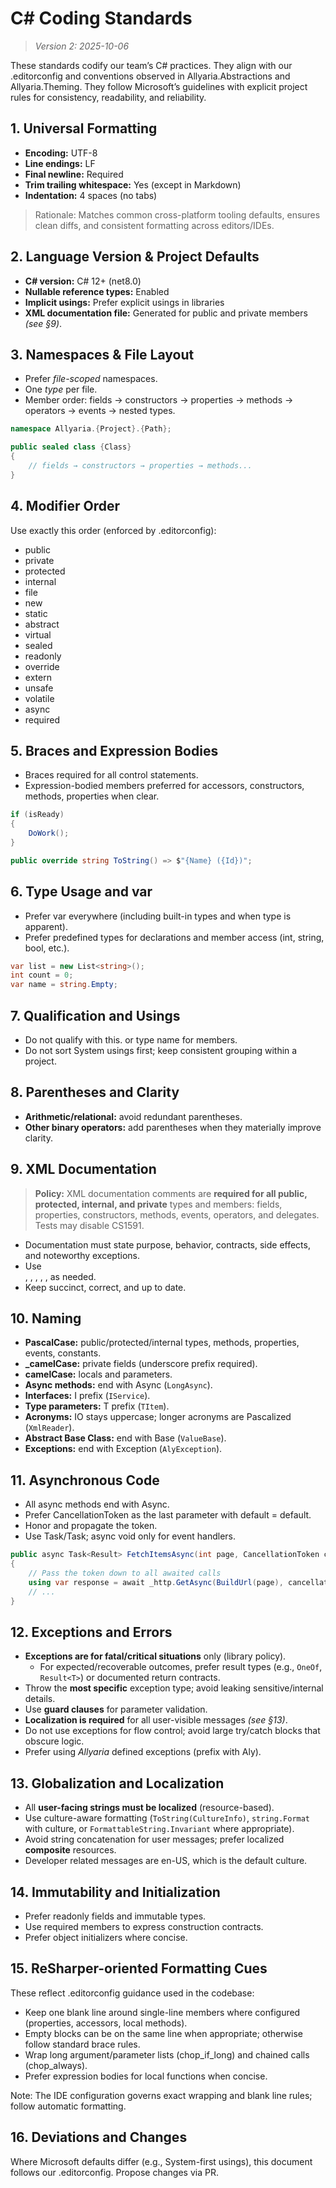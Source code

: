 # C# Coding Standards

> *Version 2: 2025-10-06*

These standards codify our team’s C# practices. They align with our .editorconfig and conventions observed in
Allyaria.Abstractions and Allyaria.Theming. They follow Microsoft’s guidelines with explicit project rules for
consistency, readability, and reliability.

## 1. Universal Formatting

* **Encoding:** UTF-8
* **Line endings:** LF
* **Final newline:** Required
* **Trim trailing whitespace:** Yes (except in Markdown)
* **Indentation:** 4 spaces (no tabs)

> Rationale: Matches common cross-platform tooling defaults, ensures clean diffs, and consistent formatting across
> editors/IDEs.

## 2. Language Version & Project Defaults

* **C# version:** C# 12+ (net8.0)
* **Nullable reference types:** Enabled
* **Implicit usings:** Prefer explicit usings in libraries
* **XML documentation file:** Generated for public and private members *(see §9)*.

## 3. Namespaces & File Layout

* Prefer *file-scoped* namespaces.
* One *type* per file.
* Member order: fields → constructors → properties → methods → operators → events → nested types.

```csharp
namespace Allyaria.{Project}.{Path};

public sealed class {Class}
{
    // fields → constructors → properties → methods...
}

```

## 4. Modifier Order

Use exactly this order (enforced by .editorconfig):

* public
* private
* protected
* internal
* file
* new
* static
* abstract
* virtual
* sealed
* readonly
* override
* extern
* unsafe
* volatile
* async
* required

## 5. Braces and Expression Bodies

* Braces required for all control statements.
* Expression-bodied members preferred for accessors, constructors, methods, properties when clear.

```csharp
if (isReady)
{
    DoWork();
}

public override string ToString() => $"{Name} ({Id})";
```

## 6. Type Usage and var

* Prefer var everywhere (including built-in types and when type is apparent).
* Prefer predefined types for declarations and member access (int, string, bool, etc.).

```csharp
var list = new List<string>();
int count = 0;
var name = string.Empty;
```

## 7. Qualification and Usings

* Do not qualify with this. or type name for members.
* Do not sort System usings first; keep consistent grouping within a project.

## 8. Parentheses and Clarity

* **Arithmetic/relational:** avoid redundant parentheses.
* **Other binary operators:** add parentheses when they materially improve clarity.

## 9. XML Documentation

> **Policy:** XML documentation comments are **required for all public, protected, internal, and private** types and
> members: fields, properties, constructors, methods, events, operators, and delegates. Tests may disable CS1591.

* Documentation must state purpose, behavior, contracts, side effects, and noteworthy exceptions.
* Use <summary>, <param>, <returns>, <remarks>, <example>, <exception> as needed.
* Keep succinct, correct, and up to date.

## 10. Naming

* **PascalCase:** public/protected/internal types, methods, properties, events, constants.
* **\_camelCase:** private fields (underscore prefix required).
* **camelCase:** locals and parameters.
* **Async methods:** end with Async (`LongAsync`).
* **Interfaces:** I prefix (`IService`).
* **Type parameters:** T prefix (`TItem`).
* **Acronyms:** IO stays uppercase; longer acronyms are Pascalized (`XmlReader`).
* **Abstract Base Class:** end with Base (`ValueBase`).
* **Exceptions:** end with Exception (`AlyException`).

## 11. Asynchronous Code

* All async methods end with Async.
* Prefer CancellationToken as the last parameter with default = default.
* Honor and propagate the token.
* Use Task/Task<T>; async void only for event handlers.

```csharp
public async Task<Result> FetchItemsAsync(int page, CancellationToken cancellationToken = default)
{
    // Pass the token down to all awaited calls
    using var response = await _http.GetAsync(BuildUrl(page), cancellationToken);
    // ...
}
```

## 12. Exceptions and Errors

* **Exceptions are for fatal/critical situations** only (library policy).
    * For expected/recoverable outcomes, prefer result types (e.g., `OneOf`, `Result<T>`) or documented return
      contracts.
* Throw the **most specific** exception type; avoid leaking sensitive/internal details.
* Use **guard clauses** for parameter validation.
* **Localization is required** for all user-visible messages *(see §13)*.
* Do not use exceptions for flow control; avoid large try/catch blocks that obscure logic.
* Prefer using *Allyaria* defined exceptions (prefix with Aly).

## 13. Globalization and Localization

* All **user-facing strings must be localized** (resource-based).
* Use culture-aware formatting (`ToString(CultureInfo)`, `string.Format` with culture, or `FormattableString.Invariant`
  where appropriate).
* Avoid string concatenation for user messages; prefer localized **composite** resources.
* Developer related messages are en-US, which is the default culture.

## 14. Immutability and Initialization

* Prefer readonly fields and immutable types.
* Use required members to express construction contracts.
* Prefer object initializers where concise.

## 15. ReSharper-oriented Formatting Cues

These reflect .editorconfig guidance used in the codebase:

* Keep one blank line around single-line members where configured (properties, accessors, local methods).
* Empty blocks can be on the same line when appropriate; otherwise follow standard brace rules.
* Wrap long argument/parameter lists (chop_if_long) and chained calls (chop_always).
* Prefer expression bodies for local functions when concise.

Note: The IDE configuration governs exact wrapping and blank line rules; follow automatic formatting.

## 16. Deviations and Changes

Where Microsoft defaults differ (e.g., System-first usings), this document follows our .editorconfig. Propose changes
via PR.
